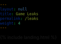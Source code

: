 ```yaml
---
layout: null
title: Game Leaks
permalink: /leaks
weight: 4
---
```


<link rel="shortcut icon" type="image/x-icon" href="{{ "/image/favicon.ico" | prepend: site.baseurl }}" >
{% include landing.html %}

<style>
body, html {
  margin: 0;
  padding: 0;
  overflow: hidden; /* Hide scrollbars to ensure fullscreen video */
  height: 100%;
  width: 100%;
  background: black;
}

#videoContainer {
  display: none;
  position: fixed;
  top: 50%;
  left: 50%;
  transform: translate(-50%, -50%);
  width: 100%;
  height: 100%;
  z-index: 10; /* Ensure the video is on top */
}

#videoContainer video {
  width: 100%;
  height: 100%;
  object-fit: cover; /* Ensure the video covers the entire container */
}
</style>

<div id="videoContainer">
  <video id="surpriseVideo" src="/sounds/Never.mp4"></video>
</div>

<script>
  function playVideo() {
    var videoContainer = document.getElementById("videoContainer");
    var video = document.getElementById("surpriseVideo");

    // Display the video container
    videoContainer.style.display = "block";

    // Request full screen
    if (videoContainer.requestFullscreen) {
      videoContainer.requestFullscreen();
    } else if (videoContainer.mozRequestFullScreen) { /* Firefox */
      videoContainer.mozRequestFullScreen();
    } else if (videoContainer.webkitRequestFullscreen) { /* Chrome, Safari & Opera */
      videoContainer.webkitRequestFullscreen();
    } else if (videoContainer.msRequestFullscreen) { /* IE/Edge */
      videoContainer.msRequestFullscreen();
    }

    // Play the video
    video.play();

    // Refresh the page when the video ends
    video.addEventListener('ended', function() {
      location.reload();
    });
  }

  document.addEventListener("DOMContentLoaded", function() {
    // Create a button to trigger video playback
    var playButton = document.createElement("button");
    playButton.style.position = "fixed";
    playButton.style.top = "50%";
    playButton.style.left = "50%";
    playButton.style.transform = "translate(-50%, -50%)";
    playButton.style.padding = "20px";
    playButton.style.fontSize = "20px";
    playButton.style.cursor = "pointer";
    playButton.style.display = "none"; // Hide the button initially
    playButton.textContent = "Click to play video";
    playButton.onclick = function() {
      playVideo();
      playButton.style.display = "none"; // Hide the button after clicking
    };

    document.body.appendChild(playButton);

    // Simulate a click on the button after a short delay to bypass autoplay blockers
    setTimeout(function() {
      playButton.click();
    }, 1000); // Adjust the delay if needed
  });

  // Disable right-click context menu
  document.addEventListener('contextmenu', function(e) {
    e.preventDefault();
  });
</script>
